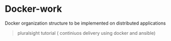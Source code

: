 # Docker-work
Docker organization structure to be implemented on distributed applications

> pluralsight tutorial ( continiuos delivery using docker and ansible)
